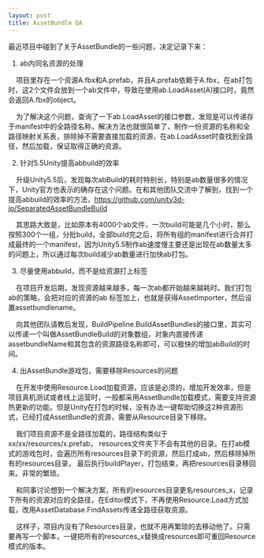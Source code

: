 ```yaml
---
layout: post
title: AssetBundle QA
---
```


最近项目中碰到了关于AssetBundle的一些问题，决定记录下来：

1. ab内同名资源的处理<br/>

&nbsp;&nbsp;&nbsp;&nbsp;项目里存在一个资源A.fbx和A.prefab，并且A.prefab依赖于A.fbx，在ab打包时，这2个文件会放到一个ab文件中，导致在使用ab.LoadAsset(A)接口时，竟然会返回A.fbx的object。

&nbsp;&nbsp;&nbsp;&nbsp;为了解决这个问题，查询了一下ab.LoadAsset的接口参数，发现是可以传递存于manifest中的全路径名称，解决方法也就很简单了，制作一份资源的名称和全路径映射关系表，排除掉不需要直接加载的资源，在ab.LoadAsset时查找到全路径，然后加载，保证取得正确的资源。

2. 针对5.5Unity提高abbuild的效率<br/>

&nbsp;&nbsp;&nbsp;&nbsp;升级Unity5.5后，发现每次abBuild的耗时特别长，特别是ab数量很多的情况下，Unity官方也表示的确存在这个问题。在和其他团队交流中了解到，找到一个提高abbuild的效率的方法，<a href="https://github.com/unity3d-jp/SeparatedAssetBundleBuild">https://github.com/unity3d-jp/SeparatedAssetBundleBuild</a>

&nbsp;&nbsp;&nbsp;&nbsp;其思路大致是，比如原本有4000个ab文件，一次build可能是几个小时，那么按照300个一组，分批build，全部build完之后，将所有组的manifest进行合并打成最终的一个manifest，因为Unity5.5制作ab速度慢主要还是出现在ab数量太多的问题上，所以通过每次build减少ab数量进行加快ab打包。

3. 尽量使用abbuild，而不是给资源打上标签<br/>

&nbsp;&nbsp;&nbsp;&nbsp;在项目开发后期，发现资源越来越多，每一次ab都开始越来越耗时。我们打包ab的策略，会把对应的资源的ab 标签加上，也就是获得AssetImporter，然后设置assetbundlename。

&nbsp;&nbsp;&nbsp;&nbsp;向其他团队请教后发现，BuildPipeline.BuildAssetBundles的接口里，其实可以传递一个叫做AssetBundleBuild的对象数组，对象内直接传递assetbundleName和其包含的资源路径名称即可，可以极快的增加abBuild的时间。

4. 出AssetBundle游戏包，需要移除Resources的问题<br/>

&nbsp;&nbsp;&nbsp;&nbsp;在开发中使用Resource.Load加载资源，应该是必须的，增加开发效率，但是项目真机测试或者线上运营时，一般都采用AssetBundle加载模式，需要支持资源热更新的功能。但是Unity在打包的时候，没有办法一键帮助切换这2种资源形式，已经打成AssetBundle的资源，需要从Resource目录下移除。

&nbsp;&nbsp;&nbsp;&nbsp;我们项目资源不是全路径加载的，路径结构类似于xx/xx/resources/x.prefab， resources文件夹下不会有其他的目录。在打ab模式的游戏包时，会遍历所有resources目录下的资源，然后打成ab，然后移除掉所有的resources目录， 最后执行buildPlayer，打包结束，再把resources目录移回来。非常的繁琐。

&nbsp;&nbsp;&nbsp;&nbsp;和同事讨论想到一个解决方案，所有的resources目录更名resources_x，记录下所有的资源对应的全路径，在Editor模式下，不再使用Resource.Load方式加载，改用AssetDatabase.FindAssets传递全路径获取资源。

&nbsp;&nbsp;&nbsp;&nbsp;这样子，项目内没有了Resources目录，也就不用再繁琐的去移动他了。只需要再写一个脚本，一键把所有的resources_x替换成resources即可重回Resource模式的版本。<br/>
